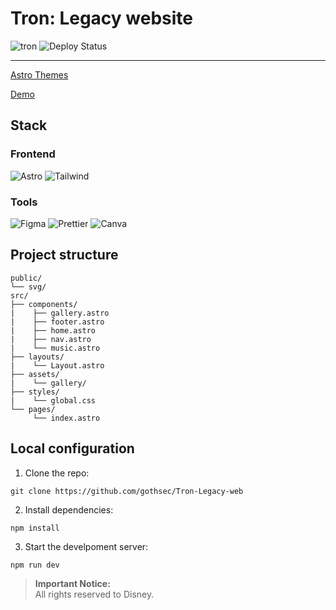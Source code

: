 # Tron: Legacy website

![tron](https://github.com/user-attachments/assets/8fc58e0d-89f8-4e5f-824f-25e99782c7d3)
![Deploy Status](https://img.shields.io/badge/Deploy-Vercel-black?style=flat&logo=vercel)

---

[Astro Themes](https://astro.build/themes/details/tron-legacy/)

[Demo](https://tron-legacy-web.vercel.app/)

## **Stack**  
### **Frontend**  
![Astro](https://img.shields.io/badge/Astro-FF5D01?logo=astro&logoColor=white)
![Tailwind](https://img.shields.io/badge/Tailwind_CSS-38B2AC?logo=tailwind-css&logoColor=white)

### **Tools**  
![Figma](https://img.shields.io/badge/Figma-F24E1E?logo=figma&logoColor=white)
![Prettier](https://img.shields.io/badge/Prettier-F7B93E?logo=prettier&logoColor=black)
![Canva](https://img.shields.io/badge/Canva-c900c3?logo=canva&logoColor=white)

## **Project structure**
```
public/
└── svg/
src/
├── components/
|    ├── gallery.astro
|    ├── footer.astro
|    ├── home.astro
|    ├── nav.astro
|    └── music.astro
├── layouts/
|    └── Layout.astro
├── assets/
|    └── gallery/
├── styles/
|    └── global.css
└── pages/
     └── index.astro
```

## **Local configuration** 
1. Clone the repo:  
```
git clone https://github.com/gothsec/Tron-Legacy-web
```
2. Install dependencies:
```  
npm install
```
3. Start the develpoment server:
```  
npm run dev
```

> **Important Notice:**  
> All rights reserved to Disney.

